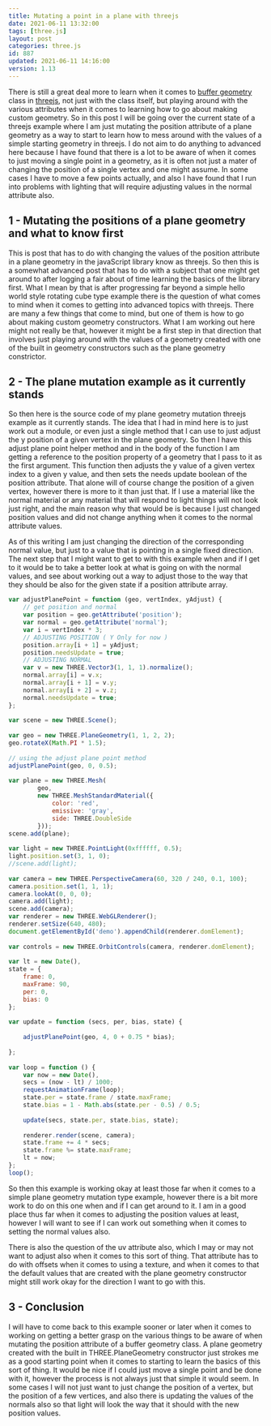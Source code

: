 ```yaml
---
title: Mutating a point in a plane with threejs
date: 2021-06-11 13:32:00
tags: [three.js]
layout: post
categories: three.js
id: 887
updated: 2021-06-11 14:16:00
version: 1.13
---
```


There is still a great deal more to learn when it comes to [buffer geometry](https://threejs.org/docs/#api/en/core/BufferGeometry) class in [threejs](https://threejs.org/docs/#manual/en/introduction/Creating-a-scene), not just with the class itself, but playing around with the various attributes when it comes to learning how to go about making custom geometry. So in this post I will be going over the current state of a threejs example where I am just mutating the position attribute of a plane geometry as a way to start to learn how to mess around with the values of a simple starting geometry in threejs. I do not aim to do anything to advanced here because I have found that there is a lot to be aware of when it comes to just moving a single point in a geometry, as it is often not just a mater of changing the position of a single vertex and one might assume. In some cases I have to move a few points actually, and also I have found that I run into problems with lighting that will require adjusting values in the normal attribute also.

<!-- more -->

## 1 - Mutating the positions of a plane geometry and what to know first

This is post that has to do with changing the values of the position attribute in a plane geometry in the javaScript library know as threejs. So then this is a somewhat advanced post that has to do with a subject that one might get around to after logging a fair about of time learning the basics of the library first. What I mean by that is after progressing far beyond a simple hello world style rotating cube type example there is the question of what comes to mind when it comes to getting into advanced topics with threejs. There are many a few things that come to mind, but one of them is how to go about making custom geometry constructors. What I am working out here might not really be that, however it might be a first step in that direction that involves just playing around with the values of a geometry created with one of the built in geometry constructors such as the plane geometry constrictor.

## 2 - The plane mutation example as it currently stands

So then here is the source code of my plane geometry mutation threejs example as it currently stands. The idea that I had in mind here is to just work out a module, or even just a single method that I can use to just adjust the y position of a given vertex in the plane geometry. So then I have this adjust plane point helper method and in the body of the function I am getting a reference to the position property of a geometry that I pass to it as the first argument. This function then adjusts the y value of a given vertex index to a given y value, and then sets the needs update boolean of the position attribute. That alone will of course change the position of a given vertex, however there is more to it than just that. If I use a material like the normal material or any material that will respond to light things will not look just right, and the main reason why that would be is because I just changed position values and did not change anything when it comes to the normal attribute values.


As of this writing I am just changing the direction of the corresponding normal value, but just to a value that is pointing in a single fixed direction. The next step that I might want to get to with this example when and if I get to it would be to take a better look at what is going on with the normal values, and see about working out a way to adjust those to the way that they should be also for the given state if a position attribute array.


```js
var adjustPlanePoint = function (geo, vertIndex, yAdjust) {
    // get position and normal
    var position = geo.getAttribute('position');
    var normal = geo.getAttribute('normal');
    var i = vertIndex * 3;
    // ADJUSTING POSITION ( Y Only for now )
    position.array[i + 1] = yAdjust;
    position.needsUpdate = true;
    // ADJUSTING NORMAL
    var v = new THREE.Vector3(1, 1, 1).normalize();
    normal.array[i] = v.x;
    normal.array[i + 1] = v.y;
    normal.array[i + 2] = v.z;
    normal.needsUpdate = true;
};
 
var scene = new THREE.Scene();
 
var geo = new THREE.PlaneGeometry(1, 1, 2, 2);
geo.rotateX(Math.PI * 1.5);
 
// using the adjust plane point method
adjustPlanePoint(geo, 0, 0.5);
 
var plane = new THREE.Mesh(
        geo,
        new THREE.MeshStandardMaterial({
            color: 'red',
            emissive: 'gray',
            side: THREE.DoubleSide
        }));
scene.add(plane);
 
var light = new THREE.PointLight(0xffffff, 0.5);
light.position.set(3, 1, 0);
//scene.add(light);
 
var camera = new THREE.PerspectiveCamera(60, 320 / 240, 0.1, 100);
camera.position.set(1, 1, 1);
camera.lookAt(0, 0, 0);
camera.add(light);
scene.add(camera);
var renderer = new THREE.WebGLRenderer();
renderer.setSize(640, 480);
document.getElementById('demo').appendChild(renderer.domElement);
 
var controls = new THREE.OrbitControls(camera, renderer.domElement);
 
var lt = new Date(),
state = {
    frame: 0,
    maxFrame: 90,
    per: 0,
    bias: 0
};
 
var update = function (secs, per, bias, state) {
 
    adjustPlanePoint(geo, 4, 0 + 0.75 * bias);
 
};
 
var loop = function () {
    var now = new Date(),
    secs = (now - lt) / 1000;
    requestAnimationFrame(loop);
    state.per = state.frame / state.maxFrame;
    state.bias = 1 - Math.abs(state.per - 0.5) / 0.5;
 
    update(secs, state.per, state.bias, state);
 
    renderer.render(scene, camera);
    state.frame += 4 * secs;
    state.frame %= state.maxFrame;
    lt = now;
};
loop();
```

So then this example is working okay at least those far when it comes to a simple plane geometry mutation type example, however there is a bit more work to do on this one when and if I can get around to it. I am in a good place thus far when it comes to adjusting the position values at least, however I will want to see if I can work out something when it comes to setting the normal values also. 

There is also the question of the uv attribute also, which I may or may not want to adjust also when it comes to this sort of thing. That attribute has to do with offsets when it comes to using a texture, and when it comes to that the default values that are created with the plane geometry constructor might still work okay for the direction I want to go with this.

## 3 - Conclusion

I will have to come back to this example sooner or later when it comes to working on getting a better grasp on the various things to be aware of when mutating the position attribute of a buffer geometry class. A plane geometry created with the built in THREE.PlaneGeometry constructor just strokes me as a good starting point when it comes to starting to learn the basics of this sort of thing. It would be nice if I could just move a single point and be done with it, however the process is not always just that simple it would seem. In some cases I will not just want to just change the position of a vertex, but the position of a few vertices, and also there is updating the values of the normals also so that light will look the way that it should with the new position values.

